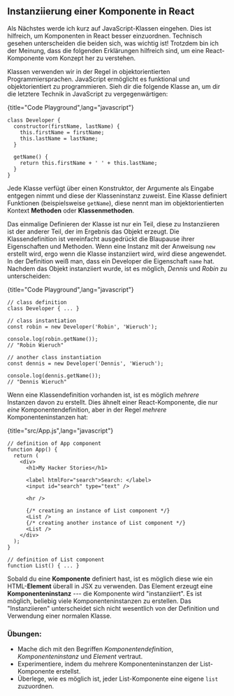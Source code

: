 ## Instanziierung einer Komponente in React

Als Nächstes werde ich kurz auf JavaScript-Klassen eingehen. Dies ist hilfreich, um Komponenten in React besser einzuordnen. Technisch gesehen unterscheiden die beiden sich, was wichtig ist! Trotzdem bin ich der Meinung, dass die folgenden Erklärungen hilfreich sind, um eine React-Komponente vom Konzept her zu verstehen.

Klassen verwenden wir in der Regel in objektorientierten Programmiersprachen. JavaScript ermöglicht es funktional und objektorientiert zu programmieren. Sieh dir die folgende Klasse an, um dir die letztere Technik in JavaScript zu vergegenwärtigen:

{title="Code Playground",lang="javascript"}
~~~~~~~
class Developer {
  constructor(firstName, lastName) {
    this.firstName = firstName;
    this.lastName = lastName;
  }

  getName() {
    return this.firstName + ' ' + this.lastName;
  }
}
~~~~~~~

Jede Klasse verfügt über einen Konstruktor, der Argumente als Eingabe entgegen nimmt und diese der Klasseninstanz zuweist. Eine Klasse definiert Funktionen (beispielsweise `getName`), diese nennt man im objektorientierten Kontext **Methoden** oder **Klassenmethoden**.

Das einmalige Definieren der Klasse ist nur ein Teil, diese zu Instanziieren ist der anderer Teil, der im Ergebnis das Objekt erzeugt. Die Klassendefinition ist vereinfacht ausgedrückt die Blaupause ihrer Eigenschaften und Methoden. Wenn eine Instanz mit der Anweisung `new` erstellt wird, ergo wenn die Klasse instanziiert wird, wird diese angewendet. In der Definition weiß man, dass ein Developer die Eigenschaft `name` hat. Nachdem das Objekt instanziiert wurde, ist es möglich, *Dennis* und *Robin* zu unterscheiden:

{title="Code Playground",lang="javascript"}
~~~~~~~
// class definition
class Developer { ... }

// class instantiation
const robin = new Developer('Robin', 'Wieruch');

console.log(robin.getName());
// "Robin Wieruch"

// another class instantiation
const dennis = new Developer('Dennis', 'Wieruch');

console.log(dennis.getName());
// "Dennis Wieruch"
~~~~~~~

Wenn eine Klassendefinition vorhanden ist, ist es möglich *mehrere* Instanzen davon zu erstellt. Dies ähnelt einer React-Komponente, die nur *eine* Komponentendefinition, aber in der Regel *mehrere* Komponenteninstanzen hat:

{title="src/App.js",lang="javascript"}
~~~~~~~
// definition of App component
function App() {
  return (
    <div>
      <h1>My Hacker Stories</h1>

      <label htmlFor="search">Search: </label>
      <input id="search" type="text" />

      <hr />

      {/* creating an instance of List component */}
      <List />
      {/* creating another instance of List component */}
      <List />
    </div>
  );
}

// definition of List component
function List() { ... }
~~~~~~~

Sobald du eine **Komponente** definiert hast, ist es möglich diese wie ein HTML-**Element** überall in JSX zu verwenden. Das Element erzeugt eine **Komponenteninstanz** --- die Komponente wird "instanziiert". Es ist möglich, beliebig viele Komponenteninstanzen zu erstellen. Das "Instanziieren" unterscheidet sich nicht wesentlich von der Definition und Verwendung einer normalen Klasse.

### Übungen:

* Mache dich mit den Begriffen *Komponentendefinition*, *Komponenteninstanz* und *Element* vertraut.
* Experimentiere, indem du mehrere Komponenteninstanzen der List-Komponente erstellst.
* Überlege, wie es möglich ist, jeder List-Komponente eine eigene `list` zuzuordnen.
